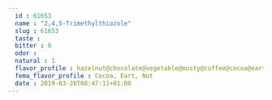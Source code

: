 ```yaml
---
  id : 61653
  name : "2,4,5-Trimethylthiazole"
  slug : 61653
  taste : 
  bitter : 0
  odor : 
  natural : 1
  flavor_profile : hazelnut@chocolate@vegetable@musty@coffee@cocoa@earth@nutty
  fema_flavor_profile : Cocoa, Eart, Nut
  date : 2019-03-26T08:47:11+01:00
---
```



